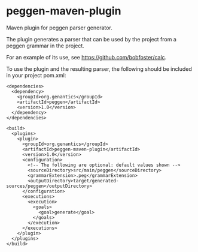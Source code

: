 peggen-maven-plugin
===================

Maven plugin for peggen parser generator.

The plugin generates a parser that can be used by the project from a
peggen grammar in the project.

For an example of its use, see https://github.com/bobfoster/calc.

To use the plugin and the resulting parser, the following should be
included in your project pom.xml:

    <dependencies>
      <dependency>
        <groupId>org.genantics</groupId>
        <artifactId>peggen</artifactId>
        <version>1.0</version>
      </dependency>
    </dependencies>
  
    <build>
      <plugins>
        <plugin>
          <groupId>org.genantics</groupId>
          <artifactId>peggen-maven-plugin</artifactId>
          <version>1.0</version>
          <configuration>
            <!-- The following are optional: default values shown -->
            <sourceDirectory>src/main/peggen</sourceDirectory>
            <grammarExtension>.peg</grammarExtension>
            <outputDirectory>target/generated-sources/peggen</outputDirectory>
          </configuration>
          <executions>
            <execution>
              <goals>
                <goal>generate</goal>
              </goals>
            </execution>
          </executions>
        </plugin>
      </plugins>
    </build>

